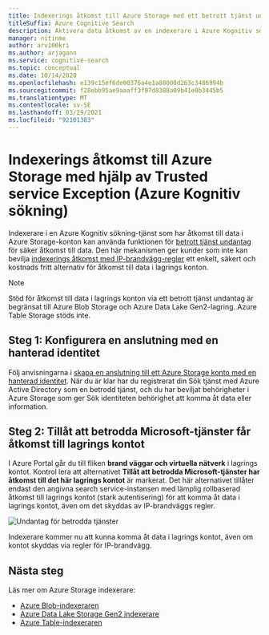 ```yaml
---
title: Indexerings åtkomst till Azure Storage med ett betrott tjänst undantag
titleSuffix: Azure Cognitive Search
description: Aktivera data åtkomst av en indexerare i Azure Kognitiv sökning till data som lagrats säkert i Azure Storage.
manager: nitinme
author: arv100kri
ms.author: arjagann
ms.service: cognitive-search
ms.topic: conceptual
ms.date: 10/14/2020
ms.openlocfilehash: e139c15ef6de00376a4e1a88000d263c3486994b
ms.sourcegitcommit: f28ebb95ae9aaaff3f87d8388a09b41e0b3445b5
ms.translationtype: MT
ms.contentlocale: sv-SE
ms.lasthandoff: 03/29/2021
ms.locfileid: "92101383"
---
```

# <a name="indexer-access-to-azure-storage-using-the-trusted-service-exception-azure-cognitive-search"></a>Indexerings åtkomst till Azure Storage med hjälp av Trusted service Exception (Azure Kognitiv sökning)

Indexerare i en Azure Kognitiv sökning-tjänst som har åtkomst till data i Azure Storage-konton kan använda funktionen för [betrott tjänst undantag](../storage/common/storage-network-security.md#exceptions) för säker åtkomst till data. Den här mekanismen ger kunder som inte kan bevilja [indexerings åtkomst med IP-brandvägg-regler](search-indexer-howto-access-ip-restricted.md) ett enkelt, säkert och kostnads fritt alternativ för åtkomst till data i lagrings konton.

> [!NOTE]
> Stöd för åtkomst till data i lagrings konton via ett betrott tjänst undantag är begränsat till Azure Blob Storage och Azure Data Lake Gen2-lagring. Azure Table Storage stöds inte.

## <a name="step-1-configure-a-connection-using-a-managed-identity"></a>Steg 1: Konfigurera en anslutning med en hanterad identitet

Följ anvisningarna i [skapa en anslutning till ett Azure Storage konto med en hanterad identitet](search-howto-managed-identities-storage.md). När du är klar har du registrerat din Sök tjänst med Azure Active Directory som en betrodd tjänst, och du har beviljat behörigheter i Azure Storage som ger Sök identiteten behörighet att komma åt data eller information.

## <a name="step-2-allow-trusted-microsoft-services-to-access-the-storage-account"></a>Steg 2: Tillåt att betrodda Microsoft-tjänster får åtkomst till lagrings kontot

I Azure Portal går du till fliken **brand väggar och virtuella nätverk** i lagrings kontot. Kontrol lera att alternativet **Tillåt att betrodda Microsoft-tjänster har åtkomst till det här lagrings kontot** är markerat. Det här alternativet tillåter endast den angivna search service-instansen med lämplig rollbaserad åtkomst till lagrings kontot (stark autentisering) för att komma åt data i lagrings kontot, även om det skyddas av IP-brandväggs regler.

![Undantag för betrodda tjänster](media\search-indexer-howto-secure-access\exception.png "Undantag för betrodda tjänster")

Indexerare kommer nu att kunna komma åt data i lagrings kontot, även om kontot skyddas via regler för IP-brandvägg.

## <a name="next-steps"></a>Nästa steg

Läs mer om Azure Storage indexerare:

- [Azure Blob-indexeraren](search-howto-indexing-azure-blob-storage.md)
- [Azure Data Lake Storage Gen2 indexerare](search-howto-index-azure-data-lake-storage.md)
- [Azure Table-indexeraren](search-howto-indexing-azure-tables.md)